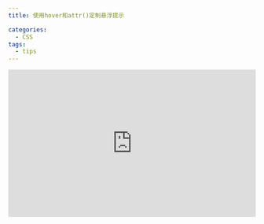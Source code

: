 ```yaml
---
title: 使用hover和attr()定制悬浮提示

categories:
  - CSS
tags:
  - tips
---
```


<iframe height="300" style="width: 100%;" scrolling="no" title="Untitled" src="https://codepen.io/javascriptfield/embed/KKodyEg?default-tab=html%2Cresult" frameborder="no" loading="lazy" allowtransparency="true" allowfullscreen="true">
  See the Pen <a href="https://codepen.io/javascriptfield/pen/KKodyEg">
  Untitled</a> by ye (<a href="https://codepen.io/javascriptfield">@javascriptfield</a>)
  on <a href="https://codepen.io">CodePen</a>.
</iframe>
